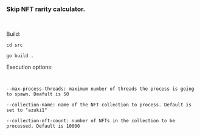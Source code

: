 ### Skip NFT rarity calculator. 

<br>

Build:

```
cd src

go build .
```


Execution options:
```


--max-process-threads: maximum number of threads the process is going to spawn. Deafult is 50

--collection-name: name of the NFT collection to process. Default is set to "azuki1"

--collection-nft-count: number of NFTs in the collection to be processed. Default is 10000

```

